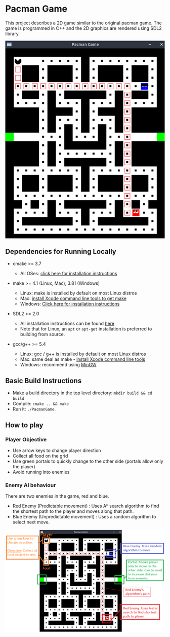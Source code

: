 # Pacman Game
This project describes a 2D game similar to the original pacman game. The game is programmed in C++ and the 2D graphics are rendered using SDL2 library.

<img align="center" src="run.png"/>

## Dependencies for Running Locally
* cmake >= 3.7
  * All OSes: [click here for installation instructions](https://cmake.org/install/)

* make >= 4.1 (Linux, Mac), 3.81 (Windows)
  * Linux: make is installed by default on most Linux distros
  * Mac: [install Xcode command line tools to get make](https://developer.apple.com/xcode/features/)
  * Windows: [Click here for installation instructions](http://gnuwin32.sourceforge.net/packages/make.htm)

* SDL2 >= 2.0
  * All installation instructions can be found [here](https://wiki.libsdl.org/Installation)
  * Note that for Linux, an `apt` or `apt-get` installation is preferred to building from source.
  
* gcc/g++ >= 5.4
  * Linux: gcc / g++ is installed by default on most Linux distros
  * Mac: same deal as make - [install Xcode command line tools](https://developer.apple.com/xcode/features/)
  * Windows: recommend using [MinGW](http://www.mingw.org/)

## Basic Build Instructions
* Make a build directory in the top level directory: `mkdir build && cd build`
* Compile: `cmake .. && make`
* Run it: `./PacmanGame`.

## How to play
### Player Objective
* Use arrow keys to change player direction
* Collect all food on the grid
* Use green portals to quickly change to the other side (portals allow only the player)
* Avoid running into enemies

### Enemy AI behaviour
There are two enemies in the game, red and blue.
* Red Enemy (Predictable movement) : Uses A* search algorithm to find the shortest path to the player and moves along that path.
* Blue Enemy (Unpredictable movement) : Uses a random algorithm to select next move.

<img src="howto.png"/>